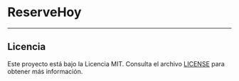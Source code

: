 # ReserveHoy

______________________________



## Licencia

Este proyecto está bajo la Licencia MIT. Consulta el archivo [LICENSE](./LICENSE) para obtener más información.
